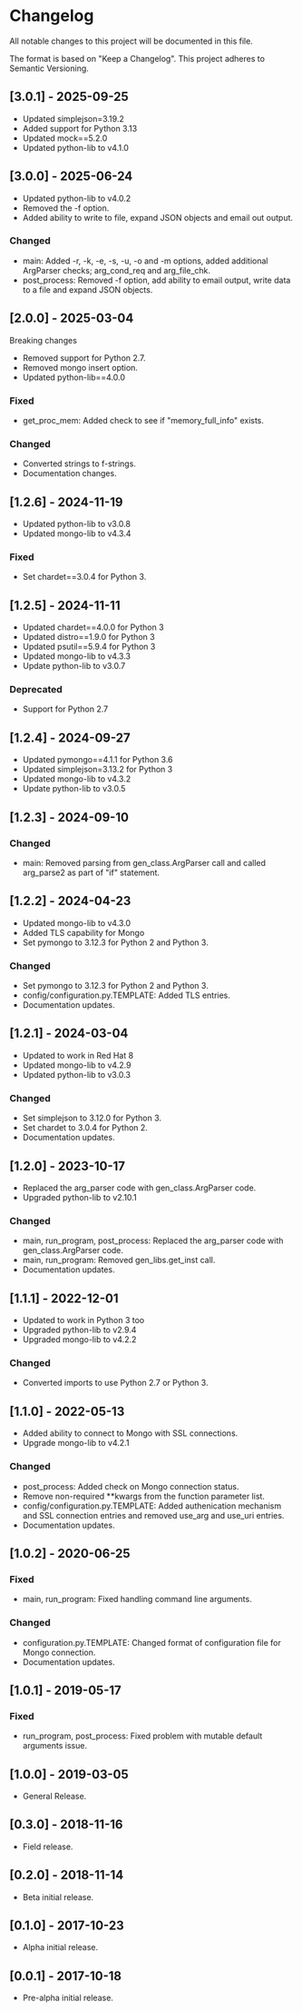 # Changelog
All notable changes to this project will be documented in this file.

The format is based on "Keep a Changelog".  This project adheres to Semantic Versioning.


## [3.0.1] - 2025-09-25
- Updated simplejson=3.19.2
- Added support for Python 3.13
- Updated mock==5.2.0
- Updated python-lib to v4.1.0


## [3.0.0] - 2025-06-24
- Updated python-lib to v4.0.2
- Removed the -f option.
- Added ability to write to file, expand JSON objects and email out output.

### Changed
- main: Added -r, -k, -e, -s, -u, -o and -m options, added additional ArgParser checks; arg_cond_req and arg_file_chk.
- post_process: Removed -f option, add ability to email output, write data to a file and expand JSON objects.


## [2.0.0] - 2025-03-04
Breaking changes

- Removed support for Python 2.7.
- Removed mongo insert option.
- Updated python-lib==4.0.0

### Fixed
- get_proc_mem: Added check to see if "memory_full_info" exists.

### Changed
- Converted strings to f-strings.
- Documentation changes.


## [1.2.6] - 2024-11-19
- Updated python-lib to v3.0.8
- Updated mongo-lib to v4.3.4

### Fixed
- Set chardet==3.0.4 for Python 3.


## [1.2.5] - 2024-11-11
- Updated chardet==4.0.0 for Python 3
- Updated distro==1.9.0 for Python 3
- Updated psutil==5.9.4 for Python 3
- Updated mongo-lib to v4.3.3
- Update python-lib to v3.0.7

### Deprecated
- Support for Python 2.7

## [1.2.4] - 2024-09-27
- Updated pymongo==4.1.1 for Python 3.6
- Updated simplejson=3.13.2 for Python 3
- Updated mongo-lib to v4.3.2
- Update python-lib to v3.0.5


## [1.2.3] - 2024-09-10

### Changed
- main: Removed parsing from gen_class.ArgParser call and called arg_parse2 as part of "if" statement.


## [1.2.2] - 2024-04-23
- Updated mongo-lib to v4.3.0
- Added TLS capability for Mongo
- Set pymongo to 3.12.3 for Python 2 and Python 3.

### Changed
- Set pymongo to 3.12.3 for Python 2 and Python 3.
- config/configuration.py.TEMPLATE: Added TLS entries.
- Documentation updates.


## [1.2.1] - 2024-03-04
- Updated to work in Red Hat 8
- Updated mongo-lib to v4.2.9
- Updated python-lib to v3.0.3

### Changed
- Set simplejson to 3.12.0 for Python 3.
- Set chardet to 3.0.4 for Python 2.
- Documentation updates.


## [1.2.0] - 2023-10-17
- Replaced the arg_parser code with gen_class.ArgParser code.
- Upgraded python-lib to v2.10.1

### Changed
- main, run_program, post_process: Replaced the arg_parser code with gen_class.ArgParser code.
- main, run_program: Removed gen_libs.get_inst call.
- Documentation updates.


## [1.1.1] - 2022-12-01
- Updated to work in Python 3 too
- Upgraded python-lib to v2.9.4
- Upgraded mongo-lib to v4.2.2
 
### Changed
- Converted imports to use Python 2.7 or Python 3.


## [1.1.0] - 2022-05-13
- Added ability to connect to Mongo with SSL connections.
- Upgrade mongo-lib to v4.2.1

### Changed
- post_process: Added check on Mongo connection status.
- Remove non-required \*\*kwargs from the function parameter list.
- config/configuration.py.TEMPLATE:  Added authenication mechanism and SSL connection entries and removed use_arg and use_uri entries.
- Documentation updates.


## [1.0.2] - 2020-06-25
### Fixed
- main, run_program:  Fixed handling command line arguments.

### Changed
- configuration.py.TEMPLATE:  Changed format of configuration file for Mongo connection.
- Documentation updates.


## [1.0.1] - 2019-05-17
### Fixed
- run_program, post_process:  Fixed problem with mutable default arguments issue.


## [1.0.0] - 2019-03-05
- General Release.


## [0.3.0] - 2018-11-16
- Field release.


## [0.2.0] - 2018-11-14
- Beta initial release.


## [0.1.0] - 2017-10-23
- Alpha initial release.


## [0.0.1] - 2017-10-18
- Pre-alpha initial release.


